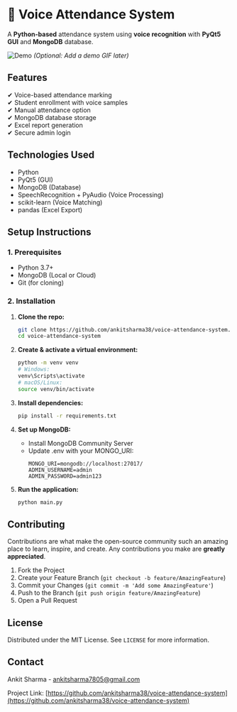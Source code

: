 # 🎤 Voice Attendance System

A **Python-based** attendance system using **voice recognition** with **PyQt5 GUI** and **MongoDB** database.

![Demo](demo.gif) *(Optional: Add a demo GIF later)*

## **Features**
✔ Voice-based attendance marking  
✔ Student enrollment with voice samples  
✔ Manual attendance option  
✔ MongoDB database storage  
✔ Excel report generation  
✔ Secure admin login  

## **Technologies Used**
- Python
- PyQt5 (GUI)
- MongoDB (Database)
- SpeechRecognition + PyAudio (Voice Processing)
- scikit-learn (Voice Matching)
- pandas (Excel Export)

## **Setup Instructions**

### **1. Prerequisites**
- Python 3.7+
- MongoDB (Local or Cloud)
- Git (for cloning)

### **2. Installation**

1. **Clone the repo:**
   ```sh
   git clone https://github.com/ankitsharma38/voice-attendance-system.git
   cd voice-attendance-system
   ```

2. **Create & activate a virtual environment:**
   ```sh
   python -m venv venv
   # Windows:
   venv\Scripts\activate
   # macOS/Linux:
   source venv/bin/activate
   ```

3. **Install dependencies:**
   ```sh
   pip install -r requirements.txt
   ```

4. **Set up MongoDB:**
   - Install MongoDB Community Server
   - Update .env with your MONGO_URI:
     ```env
     MONGO_URI=mongodb://localhost:27017/
     ADMIN_USERNAME=admin
     ADMIN_PASSWORD=admin123
     ```

5. **Run the application:**
   ```sh
   python main.py
   ```

## **Contributing**
Contributions are what make the open-source community such an amazing place to learn, inspire, and create. Any contributions you make are **greatly appreciated**.

1. Fork the Project
2. Create your Feature Branch (`git checkout -b feature/AmazingFeature`)
3. Commit your Changes (`git commit -m 'Add some AmazingFeature'`)
4. Push to the Branch (`git push origin feature/AmazingFeature`)
5. Open a Pull Request

## **License**
Distributed under the MIT License. See `LICENSE` for more information.

## **Contact**
Ankit Sharma - ankitsharma7805@gmail.com

Project Link: [https://github.com/ankitsharma38/voice-attendance-system](https://github.com/ankitsharma38/voice-attendance-system)
